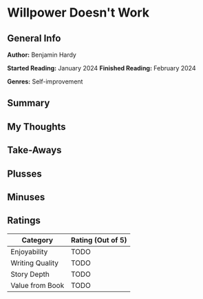# Willpower Doesn't Work

## General Info

**Author:** Benjamin Hardy 

**Started Reading:** January 2024
**Finished Reading:** February 2024

**Genres:** Self-improvement

## Summary

## My Thoughts

## Take-Aways

## Plusses

## Minuses

## Ratings

| Category             | Rating (Out of 5) |
| -------------------- | ----------------- |
| Enjoyability         |        TODO        |
| Writing Quality      |        TODO          |
| Story Depth          |        TODO        |
| Value from Book      |        TODO        |
